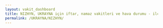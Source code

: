 ```yaml
---
layout: vakit_dashboard
title: NIZHYN, UKRAYNA için iftar, namaz vakitleri ve hava durumu - ilçe/eyalet seç
permalink: /UKRAYNA/NIZHYN/
---
```


<script type="text/javascript">
  var GLOBAL_COUNTRY = 'UKRAYNA';
  var GLOBAL_CITY = 'NIZHYN';
  var GLOBAL_STATE = '';
  var lat = 72;
  var lon = 21;
</script>
